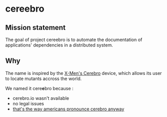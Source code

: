 # cereebro

## Mission statement

The goal of project cereebro is to automate the documentation of applications' dependencies in a distributed system.

## Why

The name is inspired by the [X-Men's Cerebro](https://en.wikipedia.org/wiki/Cerebro) device, which allows its user to locate mutants accross the world.

We named it cere**e**bro because : 

 * cerebro.io wasn't available
 * no legal issues
 * [that's the way americans pronounce cerebro anyway](https://www.youtube.com/watch?v=EFyYvdvUEqo)
